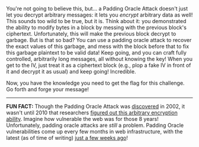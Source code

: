 You're not going to believe this, but... a Padding Oracle Attack doesn't just let you decrypt arbitrary messages: it lets you _encrypt_ arbitrary data as well!
This sounds too wild to be true, but it is.
Think about it: you demonstrated the ability to modify bytes in a block by messing with the previous block's ciphertext.
Unfortunately, this will make the previous block decrypt to garbage.
But is that so bad?
You can use a padding oracle attack to recover the exact values of this garbage, and mess with the block before that to fix this garbage plaintext to be valid data!
Keep going, and you can craft fully controlled, arbitrarily long messages, all without knowing the key!
When you get to the IV, just treat it as a ciphertext block (e.g., plop a fake IV in front of it and decrypt it as usual) and keep going!
Incredible.

Now, you have the knowledge you need to get the flag for this challenge.
Go forth and forge your message!

----
**FUN FACT:**
Though the Padding Oracle Attack was [discovered](https://www.iacr.org/archive/eurocrypt2002/23320530/cbc02_e02d.pdf) in 2002, it wasn't until 2010 that researchers [figured out this arbitrary encryption ability](https://static.usenix.org/events/woot10/tech/full_papers/Rizzo.pdf).
Imagine how vulnerable the web was for those 8 years!
Unfortunately, padding oracle attacks are _still_ a problem.
Padding Oracle vulnerabilities come up every few months in web infrastructure, with the latest (as of time of writing) [just a few weeks ago](https://www.cvedetails.com/cve/CVE-2024-45384/)!
